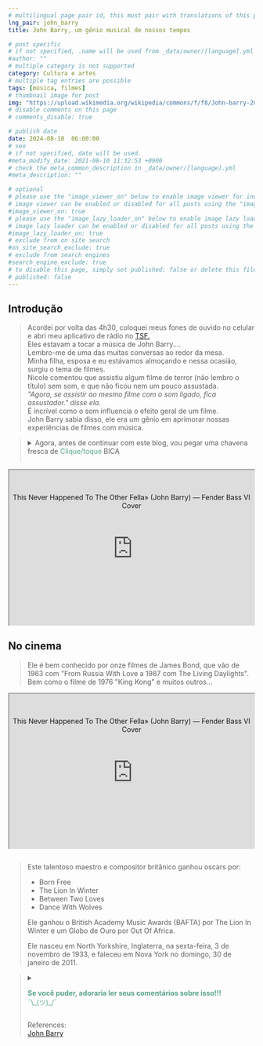 ```yaml
---
# multilingual page pair id, this must pair with translations of this page. (This name must be unique)
lng_pair: john_barry
title: John Barry, um gênio musical de nossos tempos

# post specific
# if not specified, .name will be used from _data/owner/[language].yml
#author: ""
# multiple category is not supported
category: Cultura e artes
# multiple tag entries are possible
tags: [música, filmes]
# thumbnail image for post
img: "https://upload.wikimedia.org/wikipedia/commons/f/f8/John-barry-2006.jpg"
# disable comments on this page
# comments_disable: true

# publish date
date: 2024-08-10  06:00:00
# seo
# if not specified, date will be used.
#meta_modify_date: 2021-08-10 11:32:53 +0900
# check the meta_common_description in _data/owner/[language].yml
#meta_description: ""

# optional
# please use the "image_viewer_on" below to enable image viewer for individual pages or posts (_posts/ or [language]/_posts folders).
# image viewer can be enabled or disabled for all posts using the "image_viewer_posts: true" setting in _data/conf/main.yml.
#image_viewer_on: true
# please use the "image_lazy_loader_on" below to enable image lazy loader for individual pages or posts (_posts/ or [language]/_posts folders).
# image lazy loader can be enabled or disabled for all posts using the "image_lazy_loader_posts: true" setting in _data/conf/main.yml.
#image_lazy_loader_on: true
# exclude from on site search
#on_site_search_exclude: true
# exclude from search engines
#search_engine_exclude: true
# to disable this page, simply set published: false or delete this file
# published: false
---
```


<style>
    container{
              float:left;
			  width:100%;
			  margin-bottom: 10px;			                
             }
	image-container{
		width: 30%;
		float:left;
		border: hidden; 
		margin: 20px;
	}
	img{
		object-fit:contain;	  	
	}
    container-text{	
       /* width: 40%; 
        margin-left: 5px;*/
        display: block;
        margin-top: 20px; 
        padding-top: 1 px;
        /* border: solid 1px; */
	}

    ol{
        list-style-type: upper-roman;
        
    }

   /* used as <p class="vertical"></p> instead I can also use <blockquote> 
     or > in md
      */
    video-container{   
		width: 60%;
		float:left;
		border: hidden; 
		margin: 20px;
    }

    iframe{
       position: relative; 
        top: 0; 
        left: 0; 
        width: 100%; 
        height: 100%; 
        object-fit-contain;
    }


	.vertical{
    border-left: 4px solid;
    border-right: 4px solid;
    border-radius: 25px;
    color: blue;
    background-color: #111111;
	margin;0 0 0 -3;
    padding:0 0 0 1em

  }
  vertical-text{
	color: #bbbbbb;
  
  font-family: cursive;
  }
    /* frames text in middle of page */
  framed-text{
    display:block;
    border:inset;
    width:90%;
    margin:0.5em auto 0.5em auto;
    padding:0.5em;
  }
    unframed-text{
    display:block;
    width:90%;
    margin:0.5em auto 0.5em auto;
    padding:0.5em;

  }
   .add-right-shadow {
    border-bottom:solid 2px;
    border-right:solid 2px;
    box-shadow:5px 10px 18px;
    margin-bottom:2em;
  }
/** on hover paragraph **/
  .my-p{
        display:inline;
        color:#5ba487;
  }
  .my-p:hover{
    text-decoration: underline;
    cursor:pointer;
  }

  /** Center an element **/
.center {
  display: block;
  margin-left: auto;
  margin-right: auto;
  }
 /** align element to the left **/
  .left{
  display: block;
  align:left
  margin: 1em;
  /*border:solid 1px; */
  }

  /** coffee **/
  .container {
  width: 300px;
  height: 280px;
  position: relative;
  top: calc(50% - 140px);
  left: calc(50% - 150px);
}
.coffee-header {
  width: 100%;
  height: 80px;
  position: absolute;
  top: 0;
  left: 0;
  background-color: #ddcfcc;
  border-radius: 10px;
}
.coffee-header__buttons {
  width: 25px;
  height: 25px;
  position: absolute;
  top: 25px;
  background-color: #282323;
  border-radius: 50%;
}
.coffee-header__buttons::after {
  content: "";
  width: 8px;
  height: 8px;
  position: absolute;
  bottom: -8px;
  left: calc(50% - 4px);
  background-color: #615e5e;
}
.coffee-header__button-one {
  left: 15px;
}
.coffee-header__button-two {
  left: 50px;
}
.coffee-header__display {
  width: 50px;
  height: 50px;
  position: absolute;
  top: calc(50% - 25px);
  left: calc(50% - 25px);
  border-radius: 50%;
  background-color: #9acfc5;
  border: 5px solid #43beae;
  box-sizing: border-box;
}
.coffee-header__details {
  width: 8px;
  height: 20px;
  position: absolute;
  top: 10px;
  right: 10px;
  background-color: #9b9091;
  box-shadow: -12px 0 0 #9b9091, -24px 0 0 #9b9091;
}
.coffee-medium {
  width: 90%;
  height: 160px;
  position: absolute;
  top: 80px;
  left: calc(50% - 45%);
  background-color: #bcb0af;
}
.coffee-medium:before {
  content: "";
  width: 90%;
  height: 100px;
  background-color: #776f6e;
  position: absolute;
  bottom: 0;
  left: calc(50% - 45%);
  border-radius: 20px 20px 0 0;
}
.coffe-medium__exit {
  width: 60px;
  height: 20px;
  position: absolute;
  top: 0;
  left: calc(50% - 30px);
  background-color: #231f20;
}
.coffe-medium__exit::before {
  content: "";
  width: 50px;
  height: 20px;
  border-radius: 0 0 50% 50%;
  position: absolute;
  bottom: -20px;
  left: calc(50% - 25px);
  background-color: #231f20;
}
.coffe-medium__exit::after {
  content: "";
  width: 10px;
  height: 10px;
  position: absolute;
  bottom: -30px;
  left: calc(50% - 5px);
  background-color: #231f20;
}
.coffee-medium__arm {
  width: 70px;
  height: 20px;
  position: absolute;
  top: 15px;
  right: 25px;
  background-color: #231f20;
}
.coffee-medium__arm::before {
  content: "";
  width: 15px;
  height: 5px;
  position: absolute;
  top: 7px;
  left: -15px;
  background-color: #9e9495;
}
.coffee-medium__cup {
  width: 80px;
  height: 47px;
  position: absolute;
  bottom: 0;
  left: calc(50% - 40px);
  background-color: #FFF;
  border-radius: 0 0 70px 70px / 0 0 110px 110px;
}
.coffee-medium__cup::after {
  content: "";
  width: 20px;
  height: 20px;
  position: absolute;
  top: 6px;
  right: -13px;
  border: 5px solid #FFF;
  border-radius: 50%;
}
@keyframes liquid {
  0% {
    height: 0px;  
    opacity: 1;
  }
  5% {
    height: 0px;  
    opacity: 1;
  }
  20% {
    height: 62px;  
    opacity: 1;
  }
  95% {
    height: 62px;
    opacity: 1;
  }
  100% {
    height: 62px;
    opacity: 0;
  }
}
.coffee-medium__liquid {
  width: 6px;
  height: 63px;
  opacity: 0;
  position: absolute;
  top: 50px;
  left: calc(50% - 3px);
  background-color: #74372b;
  animation: liquid 4s 4s linear infinite;
}
.coffee-medium__smoke {
  width: 8px;
  height: 20px;
  position: absolute;  
  border-radius: 5px;
  background-color: #b3aeae;
}
@keyframes smokeOne {
  0% {
    bottom: 20px;
    opacity: 0;
  }
  40% {
    bottom: 50px;
    opacity: .5;
  }
  80% {
    bottom: 80px;
    opacity: .3;
  }
  100% {
    bottom: 80px;
    opacity: 0;
  }
}
@keyframes smokeTwo {
  0% {
    bottom: 40px;
    opacity: 0;
  }
  40% {
    bottom: 70px;
    opacity: .5;
  }
  80% {
    bottom: 80px;
    opacity: .3;
  }
  100% {
    bottom: 80px;
    opacity: 0;
  }
}
.coffee-medium__smoke-one {
  opacity: 0;
  bottom: 50px;
  left: 102px;
  animation: smokeOne 3s 4s linear infinite;
}
.coffee-medium__smoke-two {
  opacity: 0;
  bottom: 70px;
  left: 118px;
  animation: smokeTwo 3s 5s linear infinite;
}
.coffee-medium__smoke-three {
  opacity: 0;
  bottom: 65px;
  right: 118px;
  animation: smokeTwo 3s 6s linear infinite;
}
.coffee-medium__smoke-for {
  opacity: 0;
  bottom: 50px;
  right: 102px;
  animation: smokeOne 3s 5s linear infinite;
}
.coffee-footer {
  width: 95%;
  height: 15px;
  position: absolute;
  bottom: 25px;
  left: calc(50% - 47.5%);
  background-color: #41bdad;
  border-radius: 10px;
}
.coffee-footer::after {
  content: "";
  width: 106%;
  height: 26px;
  position: absolute;
  bottom: -25px;
  left: -8px;
  background-color: #000;
}
</style>
<h2>Introdução</h2>
<blockquote>
<p>
Acordei por volta das 4h30, coloquei meus fones de ouvido no celular e abri meu aplicativo de rádio no <a href="https://www.tsf.pt/emdireto/">TSF.</a><br>
Eles estavam a tocar a música de John Barry....<br>
Lembro-me de uma das muitas conversas ao redor da mesa.<br>
Minha filha, esposa e eu estávamos almoçando e 
nessa ocasião, surgiu o tema de filmes.<br>
Nicole comentou que assistiu algum filme de terror (não lembro o título) sem som, e que não ficou nem um pouco assustada.<br>
<i>"Agora, se  assistir ao mesmo filme com o som ligado, fica assustador." disse ela.</i><br>
É incrível como o som influencia o efeito geral de um filme.<br>
John Barry sabia disso, ele era um gênio em aprimorar nossas experiências de filmes com música.<br>
</p>
</blockquote>
<blockquote>
<details>
        <summary style="margin-bottom:1em">Agora, antes de continuar com este blog, vou pegar uma chavena fresca de <span class="my-p">Clique/toque</span> BICA<br>
        </summary>
        <framed-text>
        <div  style="margin:0.5em auto 0.5em auto;width:300px;height:280px;">
            <div class="container">
              <div class="coffee-header">
                <div class="coffee-header__buttons coffee-header__button-one"></div>
                <div class="coffee-header__buttons coffee-header__button-two"></div>
                <div class="coffee-header__display"></div>
                <div class="coffee-header__details"></div>
              </div>
              <div class="coffee-medium">
                <div class="coffe-medium__exit"></div>
                <div class="coffee-medium__arm"></div>
                <div class="coffee-medium__liquid"></div>
                <div class="coffee-medium__smoke coffee-medium__smoke-one"></div>
                <div class="coffee-medium__smoke coffee-medium__smoke-two"></div>
                <div class="coffee-medium__smoke coffee-medium__smoke-three"></div>
                <div class="coffee-medium__smoke coffee-medium__smoke-for"></div>
                <div class="coffee-medium__cup"></div>
              </div>
                <div class="coffee-footer"></div>
            </div>
        </div>
            <div class="image-container">
              <img src="https://i.stack.imgur.com/YIcbV.png" alt="menus">
            </div>
            <p style="margin-top:1em">
              <span style="color:#5ba487">Clique/toque no texto nesta cor para exibir uma seção oculta com mais informações</span><br>
              <span style="color:#3389de">Observe que você pode clicar/tocar no texto desta cor para direcioná-lo às referências.</span><br>
              Você também pode alternar o esquema de cores no canto inferior esquerdo.<br>
              💡= tema claro<br>
              ☾ = tema escuro<br>
              Dependendo do tamanho da tela, pode ser necessário ativar o "menu Hambúrguer" para que a opção apareça.<br>
              Neste site você também pode optar por ler este blog em português, selecione En [<strong>En</strong> Pt]<br>
              Agora, se você quiser ler este blog, ou um link que você abriu em outro idioma, basta selecionar traduzir no menu do seu navegador.<br>
              No Chrome é um menu “Kebab”.<br>
            </p>
            <p>
           Então, você tomou seu café, relaxe e aproveite o blog.<br>
            ¯\_(ツ)_/¯<br>
            </p>        
        </framed-text>        
    </details>
</blockquote>
<div
  style="
    position: relative;
    padding-bottom: 56.25%;
    padding-top: 35px;
    height: 0;
    margin-bottom: 2em;
    overflow: hidden;
  "
>
  <iframe
    style="position: absolute; top: 0; left: 0; width: 100%; height: 100%"
    src="https://www.youtube.com/embed/IK2a6CkU3L8?si=0SZ1Yga2KIC1pHua"
    title="YouTube video player"
    allowfullscreen
  >
  </iframe>
  <p style="position: relative; text-align: center">This Never Happened To The Other Fella» (John Barry) — Fender Bass VI Cover</p>
</div>
<h2>No cinema</h2>
<blockquote>
<p>
Ele é bem conhecido por onze filmes de James Bond, que vão de 1963 com "From Russia With Love a 1987 com The Living Daylights".
Bem como o filme de 1976 "King Kong" e muitos outros...<br>
</p>
</blockquote>
<div
  style="
    position: relative;
    padding-bottom: 56.25%;
    padding-top: 35px;
    height: 0;
    margin-bottom: 2em;
    overflow: hidden;
  "
>
  <iframe
    style="position: absolute; top: 0; left: 0; width: 100%; height: 100%"
    src="https://www.youtube.com/embed/SMa7ymgHkpE?si=BHFxBhke5V6YOut Of Africa • Main Theme • John BarrykN2F"
    title="YouTube video player"
    allowfullscreen
  >
  </iframe>
  <p style="position: relative; text-align: center">This Never Happened To The Other Fella» (John Barry) — Fender Bass VI Cover</p>
</div>
<blockquote>
<p>
Este talentoso maestro e compositor britânico ganhou oscars por:<br>
<ul>
<li>Born Free</li>
<li>The Lion In Winter</li>
<li>Between Two Loves</li>
<li>Dance With Wolves</li>
</ul>
</p>
<p>
Ele ganhou o British Academy Music Awards (BAFTA) por The Lion In Winter e um Globo de Ouro por Out Of Africa.<br>
</p>
<p>
Ele nasceu em North Yorkshire, Inglaterra, na sexta-feira, 3 de novembro de 1933, e faleceu em Nova York no domingo, 30 de janeiro de 2011.
</p>
</blockquote>
<blockquote>
<details>
        <summary>
        <p>
        <div class="my-p">
         <strong>Se você puder, adoraria ler seus comentários sobre isso!!!</strong><br>
        ¯\_(ツ)_/¯<br>
        </div>        
        </p>
        </summary>
        <p>
        Use <strong>DISQUS</strong> na parte inferior de cada blog para postar comentários.<br>
        Dessa forma, serei notificado quando você adicionar um comentário, etc.<br>
        É gratuito e fácil de usar, basta criar uma conta se for um novo usuário.<br>
        </p>
</details>
<div>
<p>
References:<br>
<a href="https://pt.wikipedia.org/wiki/John_Barry">John Barry</a>
</p>
</div>
